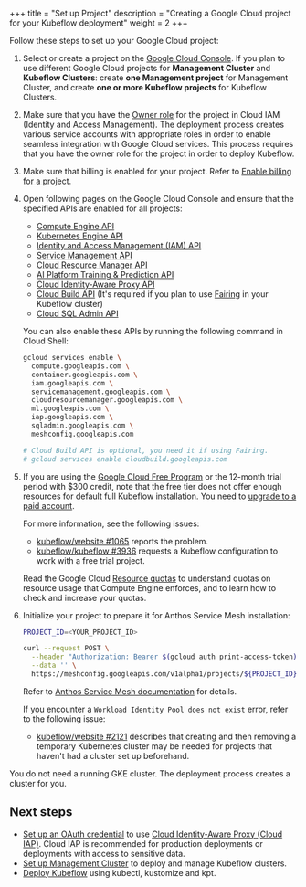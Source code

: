 +++
title = "Set up Project"
description = "Creating a Google Cloud project for your Kubeflow deployment"
weight = 2
+++

Follow these steps to set up your Google Cloud project:

1. Select or create a project on the 
  [Google Cloud Console](https://console.cloud.google.com/cloud-resource-manager). If you plan to use different Google Cloud projects for __Management Cluster__ and __Kubeflow Clusters__: create __one Management project__ for Management Cluster, and create __one or more Kubeflow projects__ for Kubeflow Clusters.


1. Make sure that you have the 
  [Owner role](https://cloud.google.com/iam/docs/understanding-roles#primitive_role_definitions)
  for the project in Cloud IAM (Identity and Access Management).
  The deployment process creates various service accounts with
  appropriate roles in order to enable seamless integration with
  Google Cloud services. This process requires that you have the 
  owner role for the project in order to deploy Kubeflow.

1. Make sure that billing is enabled for your project. Refer to
  [Enable billing for a project](https://cloud.google.com/billing/docs/how-to/modify-project).

1. Open following pages on the Google Cloud Console and ensure that the 
  specified APIs are enabled for all projects:

    * [Compute Engine API](https://console.cloud.google.com/apis/library/compute.googleapis.com)
    * [Kubernetes Engine API](https://console.cloud.google.com/apis/library/container.googleapis.com)
    * [Identity and Access Management (IAM) API](https://console.cloud.google.com/apis/library/iam.googleapis.com)
    * [Service Management API](https://console.cloud.google.com/apis/api/servicemanagement.googleapis.com)
    * [Cloud Resource Manager API](https://console.developers.google.com/apis/library/cloudresourcemanager.googleapis.com)
    * [AI Platform Training & Prediction API](https://console.developers.google.com/apis/library/ml.googleapis.com)
    * [Cloud Identity-Aware Proxy API](https://console.cloud.google.com/apis/library/iap.googleapis.com)
    * [Cloud Build API](https://console.cloud.google.com/apis/library/cloudbuild.googleapis.com) (It's required if you plan to use [Fairing](https://www.kubeflow.org/docs/external-add-ons/fairing/) in your Kubeflow cluster)
    * [Cloud SQL Admin API](https://console.cloud.google.com/apis/library/sqladmin.googleapis.com)

    You can also enable these APIs by running the following command in Cloud Shell:
    ```bash
    gcloud services enable \
      compute.googleapis.com \
      container.googleapis.com \
      iam.googleapis.com \
      servicemanagement.googleapis.com \
      cloudresourcemanager.googleapis.com \
      ml.googleapis.com \
      iap.googleapis.com \
      sqladmin.googleapis.com \
      meshconfig.googleapis.com 

    # Cloud Build API is optional, you need it if using Fairing.
    # gcloud services enable cloudbuild.googleapis.com
    ```

1. If you are using the
  [Google Cloud Free Program](https://cloud.google.com/free/docs/gcp-free-tier) or the
  12-month trial period with $300 credit, note that the free tier does not offer enough
  resources for default full Kubeflow installation. You need to 
  [upgrade to a paid account](https://cloud.google.com/free/docs/gcp-free-tier#how-to-upgrade).
  
    For more information, see the following issues: 

    * [kubeflow/website #1065](https://github.com/kubeflow/website/issues/1065)
      reports the problem.
    * [kubeflow/kubeflow #3936](https://github.com/kubeflow/kubeflow/issues/3936)
      requests a Kubeflow configuration to work with a free trial project.

    Read the Google Cloud [Resource quotas](https://cloud.google.com/compute/quotas)
    to understand quotas on resource usage that Compute Engine enforces, and 
    to learn how to check and increase your quotas.

  
1. Initialize your project to prepare it for Anthos Service Mesh installation:

    ```bash
    PROJECT_ID=<YOUR_PROJECT_ID>
    ```

    ```bash
    curl --request POST \
      --header "Authorization: Bearer $(gcloud auth print-access-token)" \
      --data '' \
      https://meshconfig.googleapis.com/v1alpha1/projects/${PROJECT_ID}:initialize
    ```

    Refer to [Anthos Service Mesh documentation](https://cloud.google.com/service-mesh/docs/archive/1.4/docs/gke-install-new-cluster#setting_credentials_and_permissions) for details.

    If you encounter a `Workload Identity Pool does not exist` error, refer to the following issue:

    * [kubeflow/website #2121](https://github.com/kubeflow/website/issues/2121)
    describes that creating and then removing a temporary Kubernetes cluster may
    be needed for projects that haven't had a cluster set up beforehand.

You do not need a running GKE cluster. The deployment process creates a
cluster for you.

## Next steps

* [Set up an OAuth credential](/docs/distributions/gke/deploy/oauth-setup) to use 
  [Cloud Identity-Aware Proxy (Cloud IAP)](https://cloud.google.com/iap/docs/).
  Cloud IAP is recommended for production deployments or deployments with access 
  to sensitive data.
* [Set up Management Cluster](/docs/distributions/gke/deploy/management-setup) to deploy and manage Kubeflow clusters.
* [Deploy Kubeflow](/docs/distributions/gke/deploy/deploy-cli) using kubectl, kustomize and kpt.
